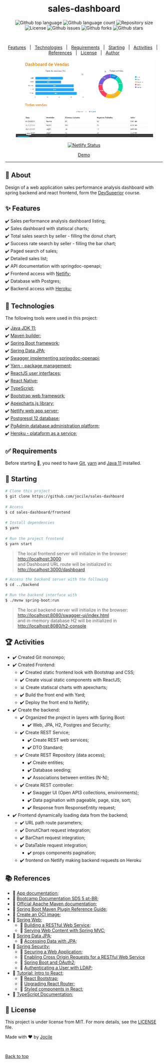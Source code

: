 <div align="center" id="top"> 
<h1 align="center">sales-dashboard</h1>

<p align="center">

  <img alt="Github top language" src="https://img.shields.io/github/languages/top/jocile/sales-dashboard?color=56BEB8">

  <img alt="Github language count" src="https://img.shields.io/github/languages/count/jocile/sales-dashboard?color=56BEB8">

  <img alt="Repository size" src="https://img.shields.io/github/repo-size/jocile/sales-dashboard?color=56BEB8">

  <img alt="License" src="https://img.shields.io/github/license/jocile/sales-dashboard?color=56BEB8">

  <img alt="Github issues" src="https://img.shields.io/github/issues/jocile/sales-dashboard?color=56BEB8" />

  <img alt="Github forks" src="https://img.shields.io/github/forks/jocile/sales-dashboard?color=56BEB8" />

  <img alt="Github stars" src="https://img.shields.io/github/stars/jocile/sales-dashboard?color=56BEB8" /> 
</p>

<!-- Status

<h4 align="center">
	🚧  sales-dashboard 🚀 Under construction...  🚧
</h4>
-->

&#xa0;

<p align="center">
  <a href="#sparkles-features">Features</a> &#xa0; | &#xa0;
  <a href="#rocket-technologies">Technologies</a> &#xa0; | &#xa0;
  <a href="#white_check_mark-requirements">Requirements</a> &#xa0; | &#xa0;
  <a href="#checkered_flag-starting">Starting</a> &#xa0; | &#xa0;
  <a href="#trophy">Activities</a> &#xa0; | &#xa0;
  <a href="#books-references">References</a> &#xa0; | &#xa0;
  <a href="#memo-license">License</a> &#xa0; | &#xa0;
  <a href="https://github.com/acenelio" target="_blank">Author</a>
</p>

<img src="documentation/images/app.gif" alt="sales-dashboard" />

<br>

[![Netlify Status](https://api.netlify.com/api/v1/badges/1080ab31-1125-4c72-a5e8-1d68e51e3766/deploy-status)](https://app.netlify.com/sites/dashboard-jocile/deploys)

<a href="https://dashboard-jocile.netlify.app/">Demo</a>

</div>
<hr>

## :dart: About

Design of a web application sales performance analysis dashboard with spring backend and react frontend, form the [DevSuperior](https://devsuperior.com.br/) course.

## :sparkles: Features

:heavy_check_mark: Sales performance analysis dashboard listing;\
:heavy_check_mark: Sales dashboard with statiscal charts;\
:heavy_check_mark: Total sales search by seller - filling the donut chart;\
:heavy_check_mark: Success rate search by seller - filling the bar chart;\
:heavy_check_mark: Paged search of sales;\
:heavy_check_mark: Detailed sales list;\
:heavy_check_mark: API documentation with springdoc-openapi;\
:heavy_check_mark: Frontend access with [Netlify](https://dashboard-jocile.netlify.app/);\
:heavy_check_mark: Database with Postgres;\
:heavy_check_mark: Backend access with [Heroku](https://sales-dashboard-jocile.herokuapp.com/sellers);

## :rocket: Technologies

The following tools were used in this project:

:heavy_check_mark: [Java JDK 11](https://docs.oracle.com/en/java/javase/11/);\
:heavy_check_mark: [Maven builder](https://maven.apache.org/);\
:heavy_check_mark: [Spring Boot framework](https://glysns.gitbook.io/springframework/);\
:heavy_check_mark: [Spring Data JPA](https://docs.spring.io/spring-boot/docs/2.5.6/reference/htmlsingle/#boot-features-jpa-and-spring-data);\
:heavy_check_mark: [Swagger implementing springdoc-openapi](https://springdoc.org/);\
:heavy_check_mark: [Yarn - package management](https://yarnpkg.com/);\
:heavy_check_mark: [ReactJS user interfaces](https://pt-br.reactjs.org/);\
:heavy_check_mark: [React Native](https://reactnative.dev/);\
:heavy_check_mark: [TypeScript](https://www.typescriptlang.org/);\
:heavy_check_mark: [Bootstrap web framework](https://getbootstrap.com/);\
:heavy_check_mark: [Apexcharts.js library](https://apexcharts.com/);\
:heavy_check_mark: [Netlify web app server](https://www.netlify.com/);\
:heavy_check_mark: [Postgresql 12 database](https://www.postgresql.org/about/news/postgresql-12-released-1976/);\
:heavy_check_mark: [PgAdmin database administration platform](https://www.pgadmin.org/);\
:heavy_check_mark: [Heroku - plataform as a service](https://www.heroku.com/);

## :white_check_mark: Requirements

Before starting :checkered_flag:, you need to have [Git](https://git-scm.com), [yarn](https://yarnpkg.com/) and [Java 11](https://docs.oracle.com/en/java/javase/11/) installed.

## :checkered_flag: Starting

```bash
# Clone this project
$ git clone https://github.com/jocile/sales-dashboard

# Access
$ cd sales-dashboard/frontend

# Install dependencies
$ yarn

# Run the project frontend
$ yarn start
```

> The local frontend server will initialize in the browser: <http://localhost:3000>\
> and Dashboard URL route will be initialized in: <http://localhost:3000/dashboard>

```bash
# Access the backend server with the following
$ cd ../backend

# Run the backend interface with
$ ./mvnw spring-boot:run
```

> The local backend server will initialize in the browser: <http://localhost:8080/swagger-ui/index.html>\
> and in-memory database H2 will be initialized in <http://localhost:8080/h2-console>

## :trophy: Activities

- :heavy_check_mark: Created Git monorepo;
- :heavy_check_mark: Created Frontend:
  - :heavy_check_mark: Created static frontend look with Bootstrap and CSS;
  - :heavy_check_mark: Create visual static components with ReactJS;
  - :bar_chart: Create statiscal charts with apexcharts;
  - :heavy_check_mark: Build the front end with Yard;
  - :heavy_check_mark: Deploy the front end to Netlify;
- :heavy_check_mark: Create the backend:
  - :heavy_check_mark: Organized the project in layers with Spring Boot:
    - :heavy_check_mark: Web, JPA, H2, Postgres and Security;
  - :heavy_check_mark: Create REST Service;
    - :heavy_check_mark: Create REST web services;
    - :heavy_check_mark: DTO Standard;
  - :heavy_check_mark: Create REST Repository (data access);
    - :heavy_check_mark: Create entities;
    - :heavy_check_mark: Database seeding;
    - :heavy_check_mark: Associations between entities (N-N);
  - :heavy_check_mark: Create REST controller:
    - :heavy_check_mark: Swagger UI (Open API3 collections, environments);
    - :heavy_check_mark: Data pagination with pageable, page, size, sort;
    - :heavy_check_mark: Response from ResponseEntity<T> request;
- :heavy_check_mark: Frontend dynamically loading data from the backend;
  - :heavy_check_mark: URL path route parameters;
  - :heavy_check_mark: DonutChart request integration;
  - :heavy_check_mark: BarChart request integration;
  - :heavy_check_mark: DataTable request integration;
    - :heavy_check_mark: props components pagination;
  - :heavy_check_mark: frontend on Netlify making backend requests on Heroku

## :books: References

- :file_folder: [App documentation](documentation/);
- :link: [Bootcamp Documentation SDS 5 pt-BR](https://github.com/devsuperior/sds5);
- :link: [Official Apache Maven documentation](https://maven.apache.org/guides/index.html);
- :link: [Spring Boot Maven Plugin Reference Guide](https://docs.spring.io/spring-boot/docs/2.4.12/maven-plugin/reference/htmlsingle/);
- :link: [Create an OCI image](https://docs.spring.io/spring-boot/docs/2.4.12/maven-plugin/reference/html/#build-image);
- :link: [Spring Web](https://docs.spring.io/spring-boot/docs/2.5.6/reference/htmlsingle/#features.developing-web-applications);
  - :link: [Building a RESTful Web Service](https://spring.io/guides/gs/rest-service/);
  - :link: [Serving Web Content with Spring MVC](https://spring.io/guides/gs/serving-web-content/);
- :link: [Spring Data JPA](https://docs.spring.io/spring-boot/docs/2.5.6/reference/htmlsingle/#features.sql.jpa-and-spring-data);
  - :link: [Accessing Data with JPA](https://spring.io/guides/gs/accessing-data-jpa/);
- :link: [Spring Security](https://docs.spring.io/spring-boot/docs/2.7.0/reference/htmlsingle/#web.security);
  - :link: [Securing a Web Application](https://spring.io/guides/gs/securing-web/);
  - :link: [Enabling Cross Origin Requests for a RESTful Web Service](https://spring.io/blog/2022/02/21/spring-security-without-the-websecurityconfigureradapter)
  - :link: [Spring Boot and OAuth2](https://spring.io/guides/tutorials/spring-boot-oauth2/);
  - :link: [Authenticating a User with LDAP](https://spring.io/guides/gs/authenticating-ldap/);
- :link: [Tutorial: Intro to React](https://reactjs.org/tutorial/tutorial.html);
  - :link: [React Bootstrap](https://react-bootstrap.github.io/);
  - :link: [Upgrading React Router](https://reactrouter.com/docs/en/v6/upgrading/reach);
  - :link: [Styled components in React](https://styled-components.com/docs/basics);
- :link: [TypeScript Documentation](https://www.typescriptlang.org/docs/);

## :memo: License

This project is under license from MIT. For more details, see the [LICENSE](LICENSE.md) file.

Made with :heart: by <a href="https://github.com/jocile" target="_blank">Jocile</a>

&#xa0;

<a href="#top">Back to top</a>
